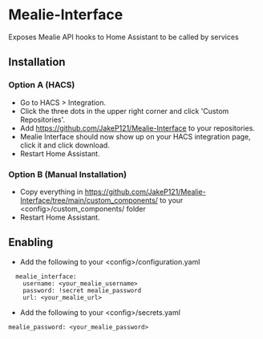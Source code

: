 # Mealie-Interface
Exposes Mealie API hooks to Home Assistant to be called by services

## Installation
### Option A (HACS)
- Go to HACS > Integration.
- Click the three dots in the upper right corner and click 'Custom Repositories'.
- Add https://github.com/JakeP121/Mealie-Interface to your repositories.
- Mealie Interface should now show up on your HACS integration page, click it and click download.
- Restart Home Assistant.
### Option B (Manual Installation)
- Copy everything in https://github.com/JakeP121/Mealie-Interface/tree/main/custom_components/ to your \<config\>/custom_components/ folder
- Restart Home Assistant.

## Enabling
- Add the following to your \<config\>/configuration.yaml
```
  mealie_interface:
    username: <your_mealie_username>
    password: !secret mealie_password
    url: <your_mealie_url>
```
- Add the following to your \<config\>/secrets.yaml
```
mealie_password: <your_mealie_password>
```

